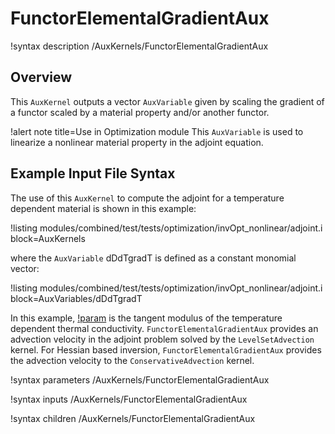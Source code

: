 # FunctorElementalGradientAux

!syntax description /AuxKernels/FunctorElementalGradientAux

## Overview

This `AuxKernel` outputs a vector `AuxVariable` given by scaling the gradient of a functor scaled by a material property and/or another functor.

!alert note title=Use in Optimization module
This `AuxVariable` is used to linearize a nonlinear material property in the adjoint equation.  

## Example Input File Syntax

The use of this `AuxKernel` to compute the adjoint for a temperature dependent material is shown in this example:

!listing modules/combined/test/tests/optimization/invOpt_nonlinear/adjoint.i block=AuxKernels

where the `AuxVariable` dDdTgradT is defined as a constant monomial vector:

!listing modules/combined/test/tests/optimization/invOpt_nonlinear/adjoint.i block=AuxVariables/dDdTgradT  

In this example, [!param](/AuxKernels/FunctorElementalGradientAux/factor_matprop) is the tangent modulus of the temperature dependent thermal conductivity.
`FunctorElementalGradientAux` provides an advection velocity in the adjoint problem solved by the `LevelSetAdvection` kernel.
For Hessian based inversion, `FunctorElementalGradientAux` provides the advection velocity to the `ConservativeAdvection` kernel.

!syntax parameters /AuxKernels/FunctorElementalGradientAux

!syntax inputs /AuxKernels/FunctorElementalGradientAux

!syntax children /AuxKernels/FunctorElementalGradientAux

